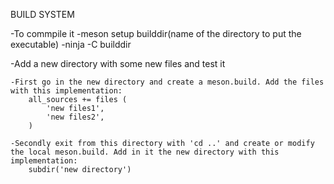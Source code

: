 BUILD SYSTEM

-To commpile it
    -meson setup builddir(name of the directory to put the executable)
    -ninja -C builddir

-Add a new directory with some new files and test it

    -First go in the new directory and create a meson.build. Add the files with this implementation:
        all_sources += files (
            'new files1',
            'new files2',
        )

    -Secondly exit from this directory with 'cd ..' and create or modify the local meson.build. Add in it the new directory with this implementation:
        subdir('new directory')
